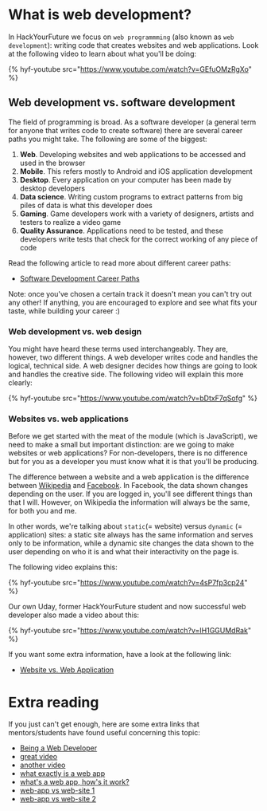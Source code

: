 # What is web development?

In HackYourFuture we focus on `web programmming` (also known as `web development`): writing code that creates websites and web applications. Look at the following video to learn about what you'll be doing:

{% hyf-youtube src="https://www.youtube.com/watch?v=GEfuOMzRgXo" %}

## Web development vs. software development

The field of programming is broad. As a software developer (a general term for anyone that writes code to create software) there are several career paths you might take. The following are some of the biggest:

1. **Web**. Developing websites and web applications to be accessed and used in the browser
2. **Mobile**. This refers mostly to Android and iOS application development
3. **Desktop**. Every application on your computer has been made by desktop developers
4. **Data science**. Writing custom programs to extract patterns from big piles of data is what this developer does
5. **Gaming**. Game developers work with a variety of designers, artists and testers to realize a video game
6. **Quality Assurance**. Applications need to be tested, and these developers write tests that check for the correct working of any piece of code

Read the following article to read more about different career paths:

- [Software Development Career Paths](https://simpleprogrammer.com/software-development-career-paths/#title-career-developer-options)

Note: once you've chosen a certain track it doesn't mean you can't try out any other! If anything, you are encouraged to explore and see what fits your taste, while building your career :)

### Web development vs. web design

You might have heard these terms used interchangeably. They are, however, two different things. A web developer writes code and handles the logical, technical side. A web designer decides how things are going to look and handles the creative side. The following video will explain this more clearly:

{% hyf-youtube src="https://www.youtube.com/watch?v=bDtxF7qSofg" %}

### Websites vs. web applications

Before we get started with the meat of the module (which is JavaScript), we need to make a small but important distinction: are we going to make websites or web applications? For non-developers, there is no difference but for you as a developer you must know what it is that you'll be producing.

The difference between a website and a web application is the difference between [Wikipedia](https://www.wikipedia.org) and [Facebook](https://wwww.facebook.com). In Facebook, the data shown changes depending on the user. If you are logged in, you'll see different things than that I will. However, on Wikipedia the information will always be the same, for both you and me.

In other words, we're talking about `static`(= website) versus `dynamic` (= application) sites: a static site always has the same information and serves only to be information, while a dynamic site changes the data shown to the user depending on who it is and what their interactivity on the page is.

The following video explains this:

{% hyf-youtube src="https://www.youtube.com/watch?v=4sP7fp3cp24" %}

Our own Uday, former HackYourFuture student and now successful web developer also made a video about this:

{% hyf-youtube src="https://www.youtube.com/watch?v=IH1GGUMdRak" %}

If you want some extra information, have a look at the following link:

- [Website vs. Web Application](https://www.seguetech.com/website-vs-web-application-whats-the-difference/)

# Extra reading

If you just can't get enough, here are some extra links that mentors/students have found useful concerning this topic:

- [Being a Web Developer](https://www.theodinproject.com/courses/web-development-101/lessons/introduction-to-web-development)
- [great video](https://www.youtube.com/watch?v=RsQ1tFLwldY)
- [another video](https://www.youtube.com/watch?v=_E8qXBHI4cg)
- [what exactly is a web app](https://www.lifewire.com/what-is-a-web-application-3486637)
- [what's a web app, how's it work?](https://www.quora.com/What-is-a-web-app-and-how-does-it-work-Please-explain-what-it-is-how-it-works-architecture-wise-and-whatever-else-you-think-is-important-and-in-which-way-it-is-different-than-the-previous-way-of-doing-things)
- [web-app vs web-site 1](https://stackoverflow.com/questions/8694922/whats-the-difference-between-a-web-site-and-a-web-application)
- [web-app vs web-site 2](https://www.seguetech.com/website-vs-web-application-whats-the-difference/)
